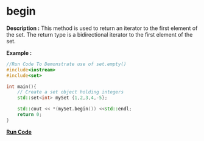 # begin

**Description :**
    This method is used to return an iterator to the first element of the set. The return type is a bidirectional iterator to the first element of the set. 

**Example :**
```cpp
//Run Code To Demonstrate use of set.empty()
#include<iostream>
#include<set>

int main(){
    // Create a set object holding integers
    std::set<int> mySet {1,2,3,4,-5};

    std::cout << *(mySet.begin()) <<std::endl;
    return 0;
}

```

**[Run Code](https://ideone.com/MJWTsP)**
